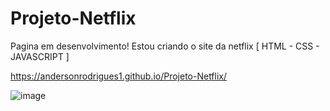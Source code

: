 # Projeto-Netflix

Pagina em desenvolvimento! Estou criando o site da netflix [ HTML - CSS - JAVASCRIPT ]

https://andersonrodrigues1.github.io/Projeto-Netflix/

![image](https://github.com/AndersonRodrigues1/Projeto-Netflix/assets/127049907/b8eeee5e-b75e-4a20-8f81-99d3fa935547)

